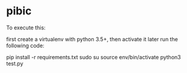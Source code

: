 # pibic

To execute this:

first create a virtualenv with python 3.5+, then activate it
later run the following code:

pip install -r requirements.txt
sudo su
source env/bin/activate
python3 test.py
